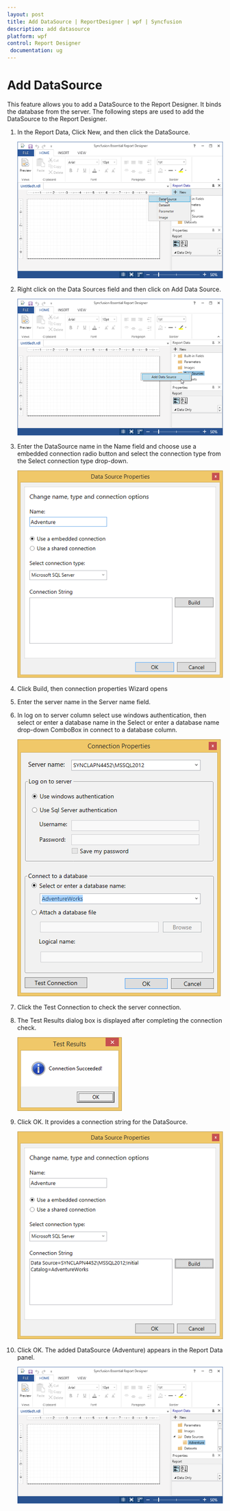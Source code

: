 ```yaml
---
layout: post
title: Add DataSource | ReportDesigner | wpf | Syncfusion
description: add datasource
platform: wpf
control: Report Designer
 documentation: ug
---
```


# Add DataSource

This feature allows you to add a DataSource to the Report Designer. It binds the database from the server. The following steps are used to add the DataSource to the Report Designer.

1. In the Report Data, Click New, and then click the DataSource.

   ![Click data source in WPF ReportDesigner](Add-DataSource_images/Add-DataSource_img1.png)

2. Right click on the Data Sources field and then click on Add Data Source.
   
   ![Click Add Data Source field in WPF ReportDesigner](Add-DataSource_images/Add-DataSource_img2.png)

3. Enter the DataSource name in the Name field and choose use a embedded connection radio button and select the connection type from the Select connection type drop-down.

   ![Displays Data Source Properties window of WPF ReportDesigner](Add-DataSource_images/Add-DataSource_img3.png)

4. Click Build, then connection properties Wizard opens

5. Enter the server name in the Server name field. 

6. In log on to server column select use windows authentication, then select or enter a database name in the Select or enter a database name drop-down ComboBox in connect to a database column.

   ![Displays select database name and server in Connection Properties window of WPF ReportDesigner](Add-DataSource_images/Add-DataSource_img4.png)
   
7. Click the Test Connection to check the server connection.

8. The Test Results dialog box is displayed after completing the connection check.

   ![Displays the test result of WPF ReportDesigner](Add-DataSource_images/Add-DataSource_img5.png)

9. Click OK. It provides a connection string for the DataSource. 

    ![Add connection string for data source in WPF ReportDesigner](Add-DataSource_images/Add-DataSource_img6.png)

10. Click OK. The added DataSource (Adventure) appears in the Report Data panel.

    ![Added data source in report data panel in WPF ReportDesigner](Add-DataSource_images/Add-DataSource_img7.png)